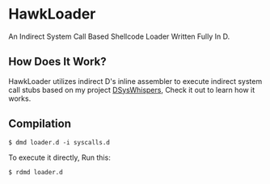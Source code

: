 
# HawkLoader

An Indirect System Call Based Shellcode Loader Written Fully In D.

## How Does It Work?

HawkLoader utilizes indirect D's inline assembler to execute indirect system call stubs based on my project [DSysWhispers](https://github.com/dk0m/DSysWhispers), Check it out to learn how it works.


## Compilation

```
$ dmd loader.d -i syscalls.d
```

To execute it directly, Run this:

```
$ rdmd loader.d
```
